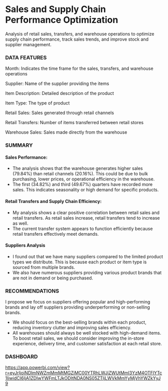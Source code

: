 # Sales and Supply Chain Performance Optimization
Analysis of retail sales, transfers, and warehouse operations to optimize supply chain performance, track sales trends, and improve stock and supplier management. 

### DATA FEATURES
Month: Indicates the time frame for the sales, transfers, and warehouse operations

Supplier: Name of the supplier providing the items

Item Description: Detailed description of the product

Item Type: The type of product

Retail Sales: Sales generated through retail channels

Retail Transfers: Number of items transferred between retail stores

Warehouse Sales: Sales made directly from the warehouse

### SUMMARY
#### Sales Performance:
- The analysis shows that the warehouse generates higher sales (79.84%) than retail channels (20.16%). This could be due to bulk purchasing, lower prices, or operational efficiency in the warehouse.
- The first (34.82%) and third (49.67%) quarters have recorded more sales. This indicates seasonality or high demand for specific products.

#### Retail Transfers and Supply Chain Efficiency:
- My analysis shows a clear positive correlation between retail sales and retail transfers. As retail sales increase, retail transfers tend to increase as well.
- The current transfer system appears to function efficiently because retail transfers effectively meet demands.

#### Suppliers Analysis 
- I found out that we have many suppliers compared to the limited product types we distribute. This is because each product or item type is sourced from multiple brands.
- We also have numerous suppliers providing various product brands that are not in demand or being purchased.

### RECOMMENDATIONS
I propose we focus on suppliers offering popular and high-performing brands and lay off suppliers providing underperforming or non-selling brands.
- We should focus on the best-selling brands within each product, reducing inventory clutter and improving sales efficiency.
- All warehouses should always be well stocked with high-demand items.
To boost retail sales, we should consider improving the in-store experience, delivery time, and customer satisfaction at each retail store.

### DASHBOARD 
https://app.powerbi.com/view?r=eyJrIjoiNDlmNWZmMmMtMGZiMC00YTRhLWJiZWUtMmI3YzM4OTFlYTc1IiwidCI6IjA1ZDIwYWFmLTJkODItNDA0NS05ZTljLWVkMmYyMjVhYWZkYyJ9
  

